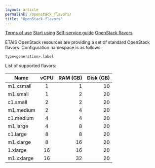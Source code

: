 ```yaml
---
layout: article
permalink: /openstack_flavors/
title: "OpenStack flavors"
---
```


<a href="../terms_of_use/" class="btn-info"> Terms of use</a>
<a href="../start_using/" class="btn-info"> Start using</a>
<a href="../self_service/" class="btn-info"> Self-service guide</a>
<a href="../openstack_flavors/" class="btn-success"> OpenStack flavors</a>

ETAIS OpenStack resources are providing a set of standard OpenStack flavors. Configuration namespace
is as follows:

```type<generation>.label```


List of supported flavors:

| Name     | vCPU   |    RAM (GB)       | Disk (GB)  |
| -------- |:-----:| -----:| -----:|
|	m1.xsmall| 1 |	1 |	10 |
|	m1.small | 1 | 2 |	20 |
|	c1.small | 2 |	2  |20 |
|	m1.medium| 2 | 4  | 20 |
|	c1.medium| 4 | 4  |	20 |
|	m1.large | 4 | 8  |	20 |
|	c1.large | 8 | 8  |	20 |
|	m1.xlarge| 8 | 16 | 20  |
|	1.xlarge| 16| 16 | 20  |
|	m1.xxlarge| 16 | 32 | 20 |
